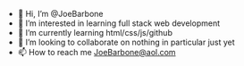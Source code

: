 - 👋 Hi, I’m @JoeBarbone
- 👀 I’m interested in learning full stack web development
- 🌱 I’m currently learning html/css/js/github
- 💞️ I’m looking to collaborate on nothing in particular just yet
- 📫 How to reach me JoeBarbone@aol.com

<!---
JoeBarbone/JoeBarbone is a ✨ special ✨ repository because its `README.md` (this file) appears on your GitHub profile.
You can click the Preview link to take a look at your changes.
--->
